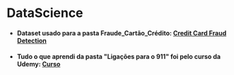 # DataScience

- <h4> Dataset usado para a pasta Fraude_Cartão_Crédito: <a href='https://www.kaggle.com/mlg-ulb/creditcardfraud'> Credit Card Fraud Detection </a> </h4>
- <h4> Tudo o que aprendi da pasta "Ligações para o 911" foi pelo curso da Udemy: <a href='https://www.udemy.com/course/python-para-data-science-e-machine-learning/'> Curso </a> </h4>

